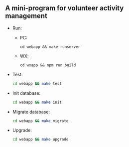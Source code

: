 ## A mini-program for volunteer activity management

- Run:
  - PC: 
    ```
    cd webapp && make runserver
    ```
  - WX:
    ```
    cd wxapp && npm run build
    ```

- Test:
  ```bash
  cd webapp && make test
  ```

- Init database:
  ```bash
  cd webapp && make init
  ```

- Migrate database:
  ```bash
  cd webapp && make migrate
  ```

- Upgrade:
  ```bash
  cd webapp && make upgrade
  ```


